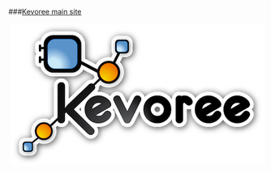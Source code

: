 ###[Kevoree main site](http://kevoree.org/)
<div style="float: right"><img src="https://github.com/dukeboard/kevoree/raw/master/kevoree-docs/figures/kevoree-logo-full.png"></div>